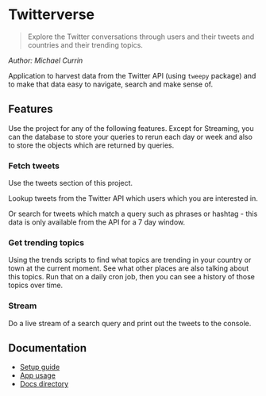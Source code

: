# Twitterverse
> Explore the Twitter conversations through users and their tweets and countries and their trending topics.

_Author: Michael Currin_

Application to harvest data from the Twitter API (using `tweepy` package) and to make that data easy to navigate, search and make sense of.


## Features

Use the project for any of the following features. Except for Streaming, you can the database to store your queries to rerun each day or week and also to store the objects which are returned by queries.

### Fetch tweets

Use the tweets section of this project.
 
Lookup tweets from the Twitter API which users which you are interested in.

Or search for tweets which match a query such as phrases or hashtag - this data is only available from the API for a 7 day window.

### Get trending topics

Using the trends scripts to find what topics are trending in your country or town at the current moment. See what other places are also talking about this topics. Run that on a daily cron job, then you can see a history of those topics over time. 

### Stream

Do a live stream of a search query and print out the tweets to the console.


## Documentation

- [Setup guide](docs/setupGuide.md)
- [App usage](docs/appUsage.md)
- [Docs directory](docs/) 
